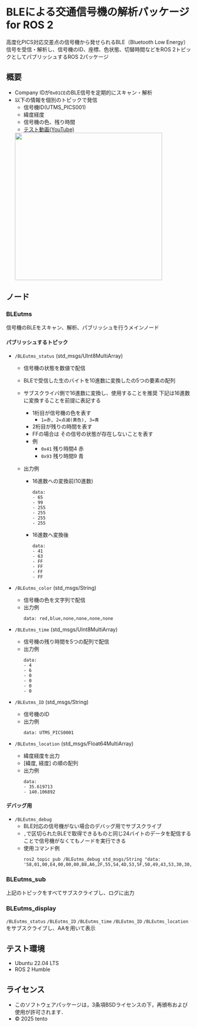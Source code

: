 # BLEによる交通信号機の解析パッケージ for ROS 2

高度化PICS対応交差点の信号機から発せられるBLE（Bluetooth Low Energy）信号を受信・解析し、信号機のID、座標、色状態、切替時間などをROS 2トピックとしてパブリッシュするROS 2パッケージ

## 概要
- Company IDが`0x01CE`のBLE信号を定期的にスキャン・解析
- 以下の情報を個別のトピックで発信
    - 信号機ID(UTMS_PICS001)
    - 緯度経度
    - 信号機の色、残り時間
    - [テスト動画(YouTube)](https://www.youtube.com/watch?v=JgJWfpOAzdE)
    <img src="https://github.com/user-attachments/assets/6ffe2068-09e1-4b56-9493-f2d0ba5e5110" width="400">

## ノード

### BLEutms
信号機のBLEをスキャン、解析、パブリッシュを行うメインノード

#### パブリッシュするトピック
- `/BLEutms_status` (std_msgs/UInt8MultiArray)
    - 信号機の状態を数値で配信
    - BLEで受信した生のバイトを10進数に変換したの5つの要素の配列
    - サブスクライバ側で16進数に変換し、使用することを推奨 下記は16進数に変換することを前提に表記する
        - 1桁目が信号機の色を表す
            - `1=赤, 2=点滅(黄色), 3=青`
        - 2桁目が残りの時間を表す
        - FFの場合は その信号の状態が存在しないことを表す
        - 例
            - `0x41` 残り時間4 赤
            - `0x93` 残り時間9 青 

    - 出力例
        - 16進数への変換前(10進数)
            ```
            data:
            - 65
            - 99
            - 255
            - 255
            - 255
            - 255
            ```
        - 16進数へ変換後
            ```
            data:
            - 41
            - 63
            - FF
            - FF
            - FF
            - FF
            ```
        
- `/BLEutms_color` (std_msgs/String)
    - 信号機の色を文字列で配信
    - 出力例
        ```
        data: red,blue,none,none,none,none
        ```

- `/BLEutms_time` (std_msgs/UInt8MultiArray)
    - 信号機の残り時間を5つの配列で配信
    - 出力例
        ```
        data:
        - 4
        - 6
        - 0
        - 0
        - 0
        - 0
        ```

- `/BLEutms_ID` (std_msgs/String)
    - 信号機のID
    - 出力例
        ```
        data: UTMS_PICS0001
        ``` 

- `/BLEutms_location` (std_msgs/Float64MultiArray)
    - 緯度経度を出力
    - [緯度, 経度] の順の配列
    - 出力例
        ```
        data: 
        - 35.619713
        - 140.106892
        ```

#### デバッグ用
- `/BLEutms_debug`
    - BLE対応の信号機がない場合のデバッグ用でサブスクライブ
    - `,`で区切られたBLEで取得できるものと同じ24バイトのデータを配信することで信号機がなくてもノードを実行できる
    - 使用コマンド例
        ```
        ros2 topic pub /BLEutms_debug std_msgs/String "data: '58,01,00,E4,00,00,00,B8,A6,2F,55,54,4D,53,5F,50,49,43,53,30,30,30,31,00'"
        ```
    

### BLEutms_sub
上記のトピックをすべてサブスクライブし、ログに出力

### BLEutms_display
`/BLEutms_status` `/BLEutms_ID` `/BLEutms_time` `/BLEutms_ID` `/BLEutms_location` をサブスクライブし、AAを用いて表示

## テスト環境
- Ubuntu 22.04 LTS
- ROS 2 Humble

## ライセンス
- このソフトウェアパッケージは，3条項BSDライセンスの下，再頒布および使用が許可されます．
- © 2025 tento